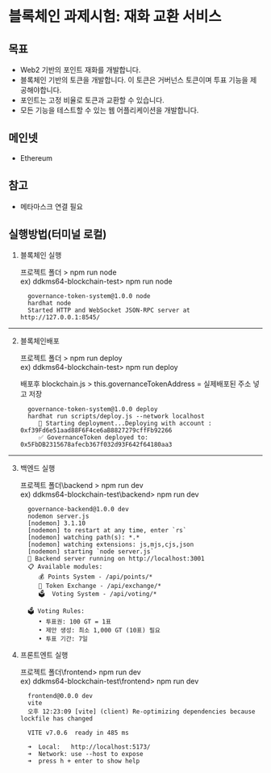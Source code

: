 # 블록체인 과제시험: 재화 교환 서비스

## 목표

- Web2 기반의 포인트 재화를 개발합니다.
- 블록체인 기반의 토큰을 개발합니다. 이 토큰은 거버넌스 토큰이며 투표 기능을 제공해야합니다.
- 포인트는 고정 비율로 토큰과 교환할 수 있습니다.
- 모든 기능을 테스트할 수 있는 웹 어플리케이션을 개발합니다.

## 메인넷

- Ethereum

## 참고

- 메타마스크 연결 필요

## 실행방법(터미널 로컬)


1. 블록체인 실행 
      
   프로젝트 폴더 > npm run node    
   ex) ddkms64-blockchain-test> npm run node
   
         governance-token-system@1.0.0 node   
         hardhat node  
         Started HTTP and WebSocket JSON-RPC server at http://127.0.0.1:8545/
---

2. 블록체인배포
   
   프로젝트 폴더 > npm run deploy    
   ex) ddkms64-blockchain-test> npm run deploy 

   배포후 blockchain.js > this.governanceTokenAddress = 실제배포된 주소 넣고 저장
   
         governance-token-system@1.0.0 deploy 
         hardhat run scripts/deploy.js --network localhost    
            🚀 Starting deployment...Deploying with account : 0xf39Fd6e51aad88F6F4ce6aB8827279cffFb92266    
            ✅ GovernanceToken deployed to: 0x5FbDB2315678afecb367f032d93F642f64180aa3
---

3. 백엔드 실행
   
   프로젝트 폴더\backend > npm run dev    
   ex) ddkms64-blockchain-test\backend> npm run dev
   
         governance-backend@1.0.0 dev 
         nodemon server.js
         [nodemon] 3.1.10
         [nodemon] to restart at any time, enter `rs`
         [nodemon] watching path(s): *.*
         [nodemon] watching extensions: js,mjs,cjs,json
         [nodemon] starting `node server.js`
         🚀 Backend server running on http://localhost:3001
         📋 Available modules:
            💰 Points System - /api/points/*
            🔄 Token Exchange - /api/exchange/*
            🗳️  Voting System - /api/voting/*

         🗳️ Voting Rules:
            • 투표권: 100 GT = 1표
            • 제안 생성: 최소 1,000 GT (10표) 필요
            • 투표 기간: 7일

3. 프론트엔트 실행
   
   프로젝트 폴더\frontend> npm run dev   
   ex) ddkms64-blockchain-test\frontend> npm run dev
   
         frontend@0.0.0 dev 
         vite
         오후 12:23:09 [vite] (client) Re-optimizing dependencies because lockfile has changed

         VITE v7.0.6  ready in 485 ms

         ➜  Local:   http://localhost:5173/
         ➜  Network: use --host to expose
         ➜  press h + enter to show help
